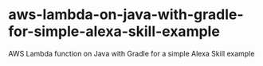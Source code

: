 # aws-lambda-on-java-with-gradle-for-simple-alexa-skill-example
AWS Lambda function on Java with Gradle for a simple Alexa Skill example

